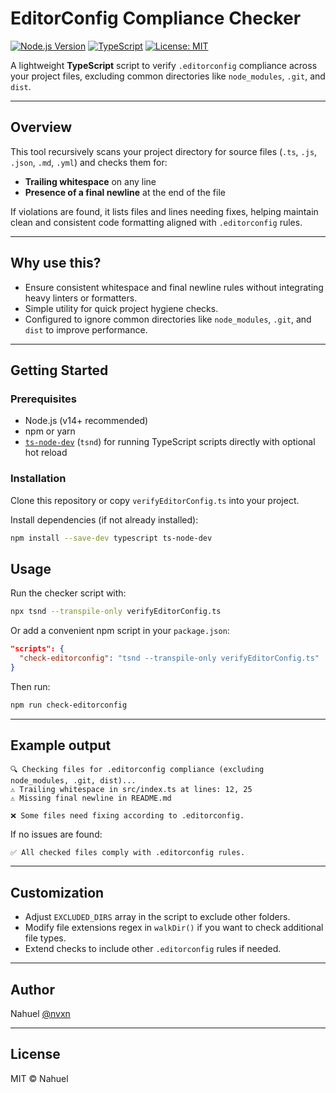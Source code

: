 # EditorConfig Compliance Checker

[![Node.js Version](https://img.shields.io/node/v/ts-node.svg?style=flat&color=blue)](https://nodejs.org/)
[![TypeScript](https://img.shields.io/badge/TypeScript-4.9-blue.svg?style=flat)](https://www.typescriptlang.org/)
[![License: MIT](https://img.shields.io/badge/License-MIT-green.svg)](LICENSE)

A lightweight **TypeScript** script to verify `.editorconfig` compliance across your project files, excluding common directories like `node_modules`, `.git`, and `dist`.

---

## Overview

This tool recursively scans your project directory for source files (`.ts`, `.js`, `.json`, `.md`, `.yml`) and checks them for:

- **Trailing whitespace** on any line  
- **Presence of a final newline** at the end of the file

If violations are found, it lists files and lines needing fixes, helping maintain clean and consistent code formatting aligned with `.editorconfig` rules.

---

## Why use this?

- Ensure consistent whitespace and final newline rules without integrating heavy linters or formatters.
- Simple utility for quick project hygiene checks.
- Configured to ignore common directories like `node_modules`, `.git`, and `dist` to improve performance.

---

## Getting Started

### Prerequisites

- Node.js (v14+ recommended)
- npm or yarn
- [`ts-node-dev`](https://github.com/wclr/ts-node-dev) (`tsnd`) for running TypeScript scripts directly with optional hot reload

### Installation

Clone this repository or copy `verifyEditorConfig.ts` into your project.

Install dependencies (if not already installed):

```bash
npm install --save-dev typescript ts-node-dev
```

## Usage

Run the checker script with:

```bash
npx tsnd --transpile-only verifyEditorConfig.ts
```

Or add a convenient npm script in your `package.json`:

```json
"scripts": {
  "check-editorconfig": "tsnd --transpile-only verifyEditorConfig.ts"
}
```

Then run:

```bash
npm run check-editorconfig
```

---

## Example output

```
🔍 Checking files for .editorconfig compliance (excluding node_modules, .git, dist)...
⚠️ Trailing whitespace in src/index.ts at lines: 12, 25
⚠️ Missing final newline in README.md

❌ Some files need fixing according to .editorconfig.
```

If no issues are found:

```
✅ All checked files comply with .editorconfig rules.
```

---

## Customization

* Adjust `EXCLUDED_DIRS` array in the script to exclude other folders.
* Modify file extensions regex in `walkDir()` if you want to check additional file types.
* Extend checks to include other `.editorconfig` rules if needed.

---

## Author

Nahuel [@nvxn](https://github.com/nvxn)

---

## License

MIT © Nahuel


